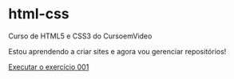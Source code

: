 # html-css
 Curso de HTML5 e CSS3 do CursoemVideo

 Estou aprendendo a criar sites e agora vou gerenciar repositórios!

 <a href="https://kauafagundesbrito.github.io/html-css/exercicios/ex001/">Executar o exercício 001</a>
